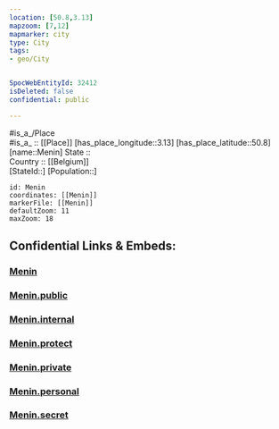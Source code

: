 ```yaml
---
location: [50.8,3.13] 
mapzoom: [7,12] 
mapmarker: city 
type: City
tags:
- geo/City


SpocWebEntityId: 32412
isDeleted: false
confidential: public

---
```

#is_a_/Place  
#is_a_ :: [[Place]] 
[has_place_longitude::3.13] 
[has_place_latitude::50.8] 
[name::Menin] 
State ::  
Country :: [[Belgium]]  
[StateId::] 
[Population::] 



```leaflet
id: Menin
coordinates: [[Menin]] 
markerFile: [[Menin]] 
defaultZoom: 11 
maxZoom: 18
```


## Confidential Links & Embeds: 

### [Menin](/_Standards/Earth/Continent/Europe/Europe~West/Belgium/Regions~Belgium/Vlaanderen/counties~Vlaanderen/West_Flanders/City/Menin.md) 

### [Menin.public](/_public/Earth/Continent/Europe/Europe~West/Belgium/Regions~Belgium/Vlaanderen/counties~Vlaanderen/West_Flanders/City/Menin.public.md) 

### [Menin.internal](/_internal/Earth/Continent/Europe/Europe~West/Belgium/Regions~Belgium/Vlaanderen/counties~Vlaanderen/West_Flanders/City/Menin.internal.md) 

### [Menin.protect](/_protect/Earth/Continent/Europe/Europe~West/Belgium/Regions~Belgium/Vlaanderen/counties~Vlaanderen/West_Flanders/City/Menin.protect.md) 

### [Menin.private](/_private/Earth/Continent/Europe/Europe~West/Belgium/Regions~Belgium/Vlaanderen/counties~Vlaanderen/West_Flanders/City/Menin.private.md) 

### [Menin.personal](/_personal/Earth/Continent/Europe/Europe~West/Belgium/Regions~Belgium/Vlaanderen/counties~Vlaanderen/West_Flanders/City/Menin.personal.md) 

### [Menin.secret](/_secret/Earth/Continent/Europe/Europe~West/Belgium/Regions~Belgium/Vlaanderen/counties~Vlaanderen/West_Flanders/City/Menin.secret.md)

